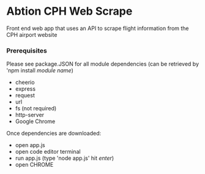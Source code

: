 # Abtion CPH Web Scrape
Front end web app that uses an API to scrape flight information from the CPH airport website

### Prerequisites
Please see package.JSON for all module dependencies (can be retrieved by 'npm install *module name*)
* cheerio
* express 
* request
* url
* fs (not required)
* http-server
* Google Chrome

Once dependencies are downloaded:
* open app.js
* open code editor terminal
* run app.js (type 'node app.js' hit *enter*)
* open CHROME 
